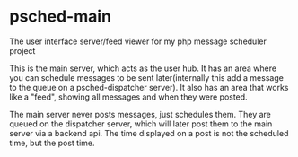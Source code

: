 psched-main
===========

The user interface server/feed viewer for my php message scheduler project

This is the main server, which acts as the user hub. It has an area where you can schedule messages to be sent later(internally this add a message to the queue on a psched-dispatcher server). It also has an area that works like a "feed", showing all messages and when they were posted.

The main server never posts messages, just schedules them. They are queued on the dispatcher server, which will later post them to the main server via a backend api. The time displayed on a post is not the scheduled time, but the post time.

